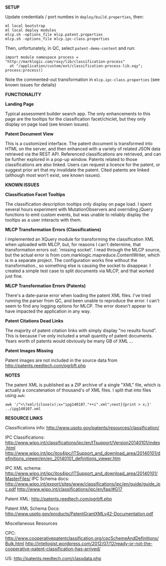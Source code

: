 **SETUP**

Update credentials / port numbes in `deploy/build.properties`, then:

    ml local bootstrap
    ml local deploy modules
    mlcp.sh -options_file mlcp.patent.properties
    mlcp.sh -options_file mlcp.ipc-class.properties

Then, unfortunately, in QC, select `patent-demo-content` and run:

    import module namespace process = "http://marklogic.com/roxy/lib/classification-process"
      at "/application/custom/ext/classification-process-lib.xqy";
    process:process()

Note the commented-out transformation in `mlcp.ipc-class.properties`
(see known issues for details)

**FUNCTIONALITY**

**Landing Page**

Typical assessment builder search app. The only enhancements to this page are the tooltips
for the classification facet/chiclet, but they only display on page load (see known issues).

**Patent Document View**

This is a customized interface. The patent document is transformed into HTML on the server,
and then enhanced with a variety of related JSON data retrieved via the REST API.
Referenced classifications are retrieved, and can be further explored in a pop-up window.
Patents related to those classifications are also linked. Users can request a licence
for the patent, or suggest prior art that my invalidate the patent.
Cited patents are linked (although most won't exist, see known issues).

**KNOWN ISSUES**

**Classification Facet Tooltips**

The classification description tooltips only display on page load. I spent several hours
experiment with MutationObservers and overriding jQuery functions to emit custom events,
but was unable to reliably display the tooltips as a user interacts with them.

**MLCP Transformation Errors (Classifications)**

I implemented an XQuery module for transforming the classification XML when uploaded with MLCP,
but, for reasons I can't determine, that transformation errors out: 'missing socket'.
I read through the MLCP source, but the actual error is from com.marklogic.mapreduce.ContentWriter,
which is in a separate project. The configuration works fine without the transformation., 
so something else is causing the socket to disappear. I created a simple test case to
split documents via MLCP, and that worked just fine.

**MLCP Transformation Errors (Patents)**

There's a date-parse error when loading the patent XML files. I've tried running the parser
from QC, and been unable to reproduce the error. I can't seem to find any logging options
for MLCP. The error doesn't appear to have impacted the application in any way.

**Patent Citations Dead Links**

The majority of patent citation links with simply display "no results found".
This is because I've only included a small quantity of patent documents.
Years worth of patents would obviously be many GB of XML ...

**Patent Images Missing**

Patent images are not included in the source data from http://patents.reedtech.com/pgrbft.php

**NOTES**

The patent XML is published as a ZIP archive of a single "XML" file, which is actually
a concatenation of thousand's of XML files. I split that into files using `awk`:

    awk '/^<\?xml/{close(x);x="ipg140107."++i".xml";next}{print > x;}' ../ipg140107.xml

**RESOURCE LINKS**

Classifications info:
http://www.uspto.gov/patents/resources/classification/

IPC Classifications:
http://www.wipo.int/classifications/ipc/en/ITsupport/Version20140101/index.html
http://www.wipo.int/ipc/itos4ipc/ITSupport_and_download_area/20140101/definitions_viewer/en/en_20140101_definitions_viewer.htm

IPC XML schema:
http://www.wipo.int/ipc/itos4ipc/ITSupport_and_download_area/20140101/MasterFiles/
IPC Schema docs:
http://www.wipo.int/export/sites/www/classifications/ipc/en/guide/guide_ipc.pdf
http://www.wipo.int/classifications/ipc/en/faq/#G17

Patent XML:
http://patents.reedtech.com/pgrbft.php

Patent XML Schema Docs:
http://www.uspto.gov/products/PatentGrantXMLv42-Documentation.pdf

Miscellaneous Resources

CPC:
http://www.cooperativepatentclassification.org/cpcSchemeAndDefinitions/Bulk.html
http://intellogist.wordpress.com/2012/07/12/ready-or-not-the-cooperative-patent-classification-has-arrived/

US:
http://patents.reedtech.com/classdata.php
